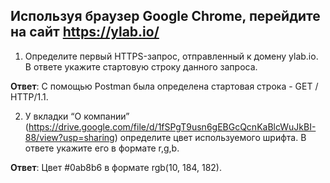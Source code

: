 ## Используя браузер Google Chrome, перейдите на сайт https://ylab.io/

1.  Определите первый HTTPS-запрос, отправленный к домену ylab.io. В ответе укажите стартовую строку данного запроса.

**Ответ**: С помощью Postman была определена стартовая строка - GET / HTTP/1.1.

2. У вкладки “О компании” (https://drive.google.com/file/d/1fSPgT9usn6gEBGcQcnKaBlcWuJkBI-88/view?usp=sharing) определите цвет используемого шрифта. В ответе укажите его в формате r,g,b.

**Ответ**: Цвет #0ab8b6 в формате rgb(10, 184, 182).




